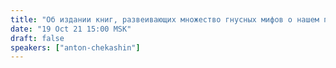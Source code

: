 ```yaml
---
title: "Об издании книг, развеивающих множество гнусных мифов о нашем прошлом"
date: "19 Oct 21 15:00 MSK"
draft: false
speakers: ["anton-chekashin"]
---
```

